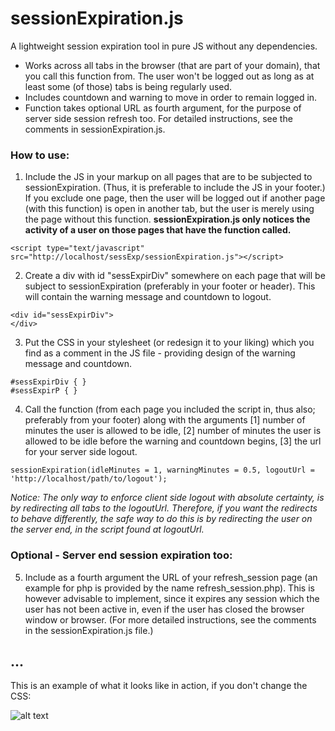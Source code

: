 # sessionExpiration.js
A lightweight session expiration tool in pure JS without any dependencies.

* Works across all tabs in the browser (that are part of your domain), that you call this function from. The user won't be logged out as long as at least some (of those) tabs is being regularly used.
* Includes countdown and warning to move in order to remain logged in.
* Function takes optional URL as fourth argument, for the purpose of server side session refresh too. For detailed instructions, see the comments in sessionExpiration.js.

### How to use:

1. Include the JS in your markup on all pages that are to be subjected to sessionExpiration. (Thus, it is preferable to include the JS in your footer.) If you exclude one page, then the user will be logged out if another page (with this function) is open in another tab, but the user is merely using the page without this function. **sessionExpiration.js only notices the activity of a user on those pages that have the function called.**

```
<script type="text/javascript" src="http://localhost/sessExp/sessionExpiration.js"></script>
```

2. Create a div with id "sessExpirDiv" somewhere on each page that will be subject to sessionExpiration (preferably in your footer or header). This will contain the warning message and countdown to logout.

```
<div id="sessExpirDiv">
</div>
```

3. Put the CSS in your stylesheet (or redesign it to your liking) which you find as a comment in the JS file - providing design of the warning message and countdown.

```
#sessExpirDiv { }
#sessExpirP { }
```

4. Call the function (from each page you included the script in, thus also; preferably from your footer) along with the arguments [1] number of minutes the user is allowed to be idle, [2] number of minutes the user is allowed to be idle before the warning and countdown begins, [3] the url for your server side logout.

```
sessionExpiration(idleMinutes = 1, warningMinutes = 0.5, logoutUrl = 'http://localhost/path/to/logout');
```

_Notice: The only way to enforce client side logout with absolute certainty, is by redirecting all tabs to the logoutUrl. Therefore, if you want the redirects to behave differently, the safe way to do this is by redirecting the user on the server end, in the script found at logoutUrl._

### Optional - Server end session expiration too:

5. Include as a fourth argument the URL of your refresh_session page (an example for php is provided by the name refresh_session.php). This is however advisable to implement, since it expires any session which the user has not been active in, even if the user has closed the browser window or browser. (For more detailed instructions, see the comments in the sessionExpiration.js file.)

...  
---

This is an example of what it looks like in action, if you don't change the CSS:

![alt text](https://i.stack.imgur.com/z0d2n.png)
